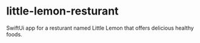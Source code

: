 # little-lemon-resturant
SwiftUi app for a resturant named Little Lemon that offers delicious healthy foods.


